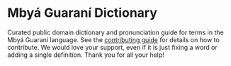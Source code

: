 
# Mbyá Guaraní Dictionary

Curated public domain dictionary and pronunciation guide for terms in the Mbyá Guaraní language. See the [contributing guide](https://github.com/drumworkteam/term/blob/make/.github/contributing.md) for details on how to contribute. We would love your support, even if it is just fixing a word or adding a single definition. Thank you for all your help!